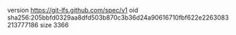 version https://git-lfs.github.com/spec/v1
oid sha256:205bbfd0329aa8dfd503b870c3b36d24a90616710fbf622e2263083213777186
size 3366
